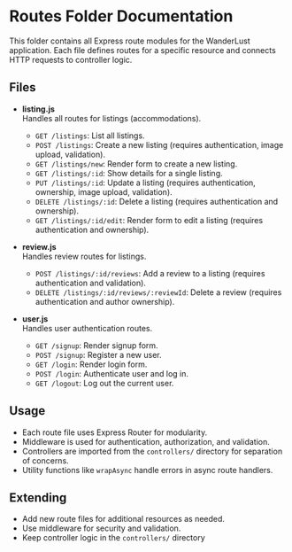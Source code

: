 # Routes Folder Documentation

This folder contains all Express route modules for the WanderLust application. Each file defines routes for a specific resource and connects HTTP requests to controller logic.

## Files

- **listing.js**  
  Handles all routes for listings (accommodations).

  - `GET /listings`: List all listings.
  - `POST /listings`: Create a new listing (requires authentication, image upload, validation).
  - `GET /listings/new`: Render form to create a new listing.
  - `GET /listings/:id`: Show details for a single listing.
  - `PUT /listings/:id`: Update a listing (requires authentication, ownership, image upload, validation).
  - `DELETE /listings/:id`: Delete a listing (requires authentication and ownership).
  - `GET /listings/:id/edit`: Render form to edit a listing (requires authentication and ownership).

- **review.js**  
  Handles review routes for listings.

  - `POST /listings/:id/reviews`: Add a review to a listing (requires authentication and validation).
  - `DELETE /listings/:id/reviews/:reviewId`: Delete a review (requires authentication and author ownership).

- **user.js**  
  Handles user authentication routes.
  - `GET /signup`: Render signup form.
  - `POST /signup`: Register a new user.
  - `GET /login`: Render login form.
  - `POST /login`: Authenticate user and log in.
  - `GET /logout`: Log out the current user.

## Usage

- Each route file uses Express Router for modularity.
- Middleware is used for authentication, authorization, and validation.
- Controllers are imported from the `controllers/` directory for separation of concerns.
- Utility functions like `wrapAsync` handle errors in async route handlers.

## Extending

- Add new route files for additional resources as needed.
- Use middleware for security and validation.
- Keep controller logic in the `controllers/` directory
